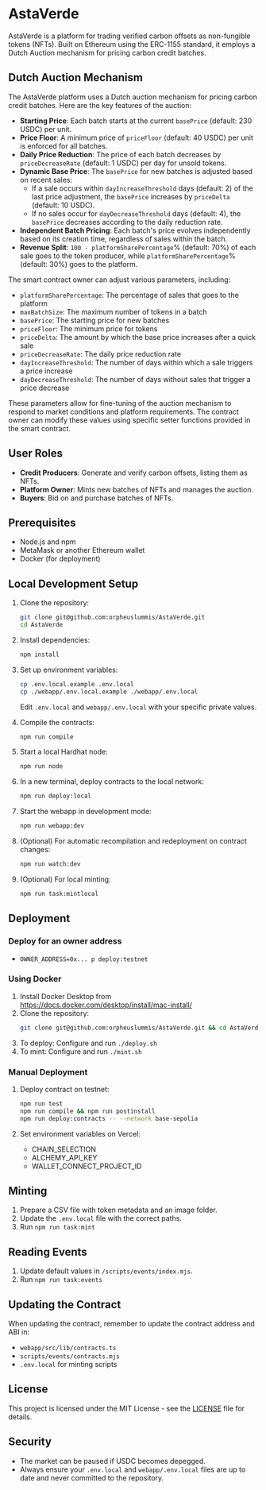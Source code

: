 # AstaVerde

AstaVerde is a platform for trading verified carbon offsets as non-fungible tokens (NFTs). Built on Ethereum using the ERC-1155 standard, it employs a Dutch Auction mechanism for pricing carbon credit batches.

## Dutch Auction Mechanism

The AstaVerde platform uses a Dutch auction mechanism for pricing carbon credit batches. Here are the key features of the auction:

-   **Starting Price**: Each batch starts at the current `basePrice` (default: 230 USDC) per unit.
-   **Price Floor**: A minimum price of `priceFloor` (default: 40 USDC) per unit is enforced for all batches.
-   **Daily Price Reduction**: The price of each batch decreases by `priceDecreaseRate` (default: 1 USDC) per day for unsold tokens.
-   **Dynamic Base Price**: The `basePrice` for new batches is adjusted based on recent sales:
    -   If a sale occurs within `dayIncreaseThreshold` days (default: 2) of the last price adjustment, the `basePrice` increases by `priceDelta` (default: 10 USDC).
    -   If no sales occur for `dayDecreaseThreshold` days (default: 4), the `basePrice` decreases according to the daily reduction rate.
-   **Independent Batch Pricing**: Each batch's price evolves independently based on its creation time, regardless of sales within the batch.
-   **Revenue Split**: `100 - platformSharePercentage`% (default: 70%) of each sale goes to the token producer, while `platformSharePercentage`% (default: 30%) goes to the platform.

The smart contract owner can adjust various parameters, including:

-   `platformSharePercentage`: The percentage of sales that goes to the platform
-   `maxBatchSize`: The maximum number of tokens in a batch
-   `basePrice`: The starting price for new batches
-   `priceFloor`: The minimum price for tokens
-   `priceDelta`: The amount by which the base price increases after a quick sale
-   `priceDecreaseRate`: The daily price reduction rate
-   `dayIncreaseThreshold`: The number of days within which a sale triggers a price increase
-   `dayDecreaseThreshold`: The number of days without sales that trigger a price decrease

These parameters allow for fine-tuning of the auction mechanism to respond to market conditions and platform requirements. The contract owner can modify these values using specific setter functions provided in the smart contract.

## User Roles

-   **Credit Producers**: Generate and verify carbon offsets, listing them as NFTs.
-   **Platform Owner**: Mints new batches of NFTs and manages the auction.
-   **Buyers**: Bid on and purchase batches of NFTs.

## Prerequisites

-   Node.js and npm
-   MetaMask or another Ethereum wallet
-   Docker (for deployment)

## Local Development Setup

1. Clone the repository:

    ```bash
    git clone git@github.com:orpheuslummis/AstaVerde.git
    cd AstaVerde
    ```

2. Install dependencies:

    ```bash
    npm install
    ```

3. Set up environment variables:

    ```bash
    cp .env.local.example .env.local
    cp ./webapp/.env.local.example ./webapp/.env.local
    ```

    Edit `.env.local` and `webapp/.env.local` with your specific private values.

4. Compile the contracts:

    ```bash
    npm run compile
    ```

5. Start a local Hardhat node:

    ```bash
    npm run node
    ```

6. In a new terminal, deploy contracts to the local network:

    ```bash
    npm run deploy:local
    ```

7. Start the webapp in development mode:

    ```bash
    npm run webapp:dev
    ```

8. (Optional) For automatic recompilation and redeployment on contract changes:

    ```bash
    npm run watch:dev
    ```

9. (Optional) For local minting:
    ```bash
    npm run task:mintlocal
    ```

## Deployment

### Deploy for an owner address

-   `OWNER_ADDRESS=0x... p deploy:testnet`

### Using Docker

1. Install Docker Desktop from https://docs.docker.com/desktop/install/mac-install/
2. Clone the repository:
    ```bash
    git clone git@github.com:orpheuslummis/AstaVerde.git && cd AstaVerde
    ```
3. To deploy: Configure and run `./deploy.sh`
4. To mint: Configure and run `./mint.sh`

### Manual Deployment

1. Deploy contract on testnet:

    ```bash
    npm run test
    npm run compile && npm run postinstall
    npm run deploy:contracts -- --network base-sepolia
    ```

2. Set environment variables on Vercel:
    - CHAIN_SELECTION
    - ALCHEMY_API_KEY
    - WALLET_CONNECT_PROJECT_ID

## Minting

1. Prepare a CSV file with token metadata and an image folder.
2. Update the `.env.local` file with the correct paths.
3. Run `npm run task:mint`

## Reading Events

1. Update default values in `/scripts/events/index.mjs`.
2. Run `npm run task:events`

## Updating the Contract

When updating the contract, remember to update the contract address and ABI in:

-   `webapp/src/lib/contracts.ts`
-   `scripts/events/contracts.mjs`
-   `.env.local` for minting scripts

## License

This project is licensed under the MIT License - see the [LICENSE](LICENSE) file for details.

## Security

-   The market can be paused if USDC becomes depegged.
-   Always ensure your `.env.local` and `webapp/.env.local` files are up to date and never committed to the repository.
